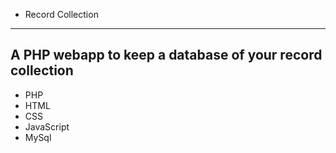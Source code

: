 * Record Collection
---
A PHP webapp to keep a database of your record collection
---
* PHP
* HTML
* CSS
* JavaScript
* MySql
